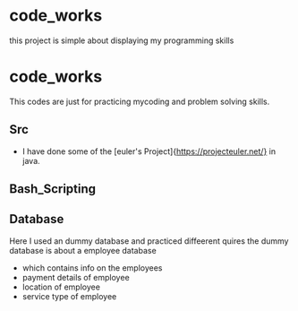 
# code_works

this project is simple about displaying my programming skills

# code_works

This codes are just for practicing mycoding and problem solving skills.

## Src

- I have done some of the [euler's Project]{https://projecteuler.net/} in java.

## Bash_Scripting


## Database

Here I used an dummy database and practiced diffeerent quires 
the dummy database is about a employee database
- which contains info on the employees
- payment details of employee
- location of employee
- service type of employee
